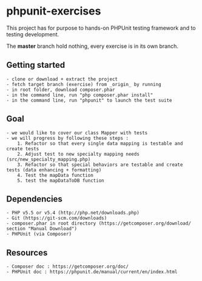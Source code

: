 # phpunit-exercises

This project has for purpose to hands-on PHPUnit testing framework and to testing development.

The **master** branch hold nothing, every exercise is in its own branch.

## Getting started
	- clone or download + extract the project
	- fetch target branch (exercise) from _origin_ by running
	- in root folder, download composer.phar
	- in the command line, run "php composer.phar install"
	- in the command line, run "phpunit" to launch the test suite

## Goal
	- we would like to cover our class Mapper with tests
	- we will progress by following these steps :
		1. Refactor so that every single data mapping is testable and create tests
		2. Adjust test to new specialty mapping needs (src/new_specialty_mapping.php)
		3. Refactor so that special behaviors are testable and create tests (data enhancing + formatting)
		4. Test the mapData function
		5. test the mapDataToDB function

## Dependencies
	- PHP v5.5 or v5.4 (http://php.net/downloads.php)
	- Git (https://git-scm.com/downloads)
	- composer.phar in root directory (https://getcomposer.org/download/ section "Manual Download")
	- PHPUnit (via Composer)

## Resources
	- Composer doc : https://getcomposer.org/doc/
	- PHPUnit doc : https://phpunit.de/manual/current/en/index.html